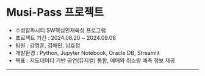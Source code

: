 # Musi-Pass 프로젝트

+ 수성알파시티 SW핵심인재육성 프로그램
+ 프로젝트 기간 : 2024.08.20 ~ 2024.09.06
+ 팀원 : 강명훈, 김해민, 남효정
+ 개발환경 : Python, Jupyter Notebook, Oracle DB, Streamlit
+ 목표 : 지도데이터 기반 공연(뮤지컬) 통합, 예매와 취소량 예측 정보 제공


---
